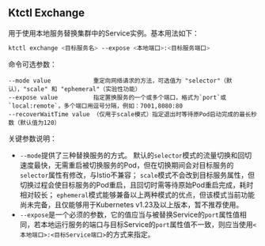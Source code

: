 Ktctl Exchange
---

用于使用本地服务替换集群中的Service实例。基本用法如下：

```bash
ktctl exchange <目标服务名> --expose <本地端口>:<目标服务端口>
```

命令可选参数：

```text
--mode value            重定向网络请求的方法，可选值为 "selector"（默认），"scale" 和 "ephemeral"（实验性功能）
--expose value          指定置换服务的一个或多个端口，格式为`port`或`local:remote`，多个端口用逗号分隔，例如：7001,8080:80
--recoverWaitTime value （仅用于scale模式）指定退出时等待原Pod启动完成的最长秒数（默认值为120）
```

关键参数说明：

- `--mode`提供了三种替换服务的方式。
  默认的`selector`模式的流量切换和回切速度最快，无需重启被切换服务的Pod，但在切换期间会对目标服务的`selector`属性有修改，与Istio不兼容；
  `scale`模式不会改到目标服务属性，但切换过程会使目标服务的Pod重启，且回切时需等待原始Pod重启完成，耗时相对较长；
  `ephemeral`模式能够兼备以上两种模式的优点，但该模式当前功能尚未完备，且仅能够用于Kubernetes v1.23及以上版本，暂不推荐使用。
- `--expose`是一个必须的参数，它的值应当与被替换Service的`port`属性值相同，若本地运行服务的端口与目标Service的`port`属性值不一致，则应当使用`<本地端口>:<目标Service端口>`的方式来指定。
